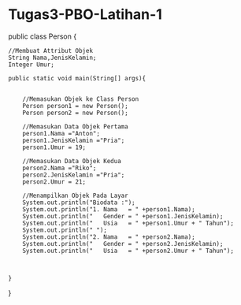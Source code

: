 # Tugas3-PBO-Latihan-1
public class Person {

    //Membuat Attribut Objek
    String Nama,JenisKelamin;
    Integer Umur;

    public static void main(String[] args){


        //Memasukan Objek ke Class Person
        Person person1 = new Person();
        Person person2 = new Person();

        //Memasukan Data Objek Pertama
        person1.Nama ="Anton";
        person1.JenisKelamin ="Pria";
        person1.Umur = 19;

        //Memasukan Data Objek Kedua
        person2.Nama ="Riko";
        person2.JenisKelamin ="Pria";
        person2.Umur = 21;

        //Menampilkan Objek Pada Layar
        System.out.println("Biodata :");
        System.out.println("1. Nama   = " +person1.Nama);
        System.out.println("   Gender = " +person1.JenisKelamin);
        System.out.println("   Usia   = " +person1.Umur + " Tahun");
        System.out.println(" ");
        System.out.println("2. Nama   = " +person2.Nama);
        System.out.println("   Gender = " +person2.JenisKelamin);
        System.out.println("   Usia   = " +person2.Umur + " Tahun");



    }
}
